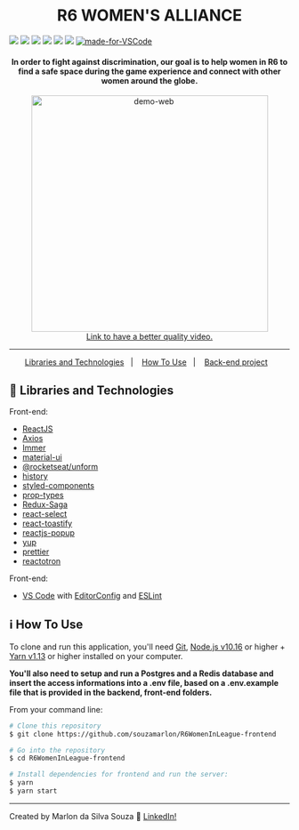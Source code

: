 <h1 align="center">
    R6 WOMEN'S ALLIANCE
</h1>

![](https://img.shields.io/github/package-json/v/souzamarlon/R6WomenInLeague-frontend.svg)
![](https://img.shields.io/github/last-commit/souzamarlon/R6WomenInLeague-frontend.svg?color=red)
![](https://img.shields.io/github/languages/top/souzamarlon/R6WomenInLeague-frontend.svg?color=yellow)
![](https://img.shields.io/github/languages/count/souzamarlon/R6WomenInLeague-frontend.svg?color=lightgrey)
![](https://img.shields.io/github/languages/code-size/souzamarlon/R6WomenInLeague-frontend.svg)
![](https://img.shields.io/github/repo-size/souzamarlon/R6WomenInLeague-frontend.svg?color=blueviolet)
[![made-for-VSCode](https://img.shields.io/badge/Made%20for-VSCode-1f425f.svg)](https://code.visualstudio.com/)

<h4 align="center">
In order to fight against discrimination, our goal is to help women in R6 to find a safe space during the game experience and connect with other women around the globe.
</h4>

<div align="center">
  <img src="https://user-images.githubusercontent.com/42625569/82250038-2875ca00-9921-11ea-98aa-25db1c5454b3.gif" alt="demo-web" height="425">
</div>
<div align="center">
    <a href="https://youtu.be/peV1IiaPtPE">Link to have a better quality video.</a>
</div>
<hr>
<p align="center">
  <a href="#rocket-Libraries and Technologies">Libraries and Technologies</a>&nbsp;&nbsp;&nbsp;|&nbsp;&nbsp;&nbsp;
  <a href="#information_source-how-to-use">How To Use</a>&nbsp;&nbsp;&nbsp|&nbsp;&nbsp;&nbsp;
  <a href="https://github.com/souzamarlon/R6WomenInLeague-backend">Back-end project</a>&nbsp;&nbsp;&nbsp;
</p>

## :rocket: Libraries and Technologies

Front-end:
- [ReactJS](https://reactjs.org/)
- [Axios](https://github.com/axios/axios)
- [Immer](https://github.com/immerjs/immer)
- [material-ui](https://github.com/mui-org/material-ui)
- [@rocketseat/unform](https://github.com/Rocketseat/unform)
- [history](https://github.com/ReactTraining/history)
- [styled-components](https://www.styled-components.com/)
- [prop-types](https://github.com/facebook/prop-types)
- [Redux-Saga](https://redux-saga.js.org/)
- [react-select](https://github.com/JedWatson/react-select)
- [react-toastify](https://github.com/fkhadra/react-toastify)
- [reactjs-popup](https://github.com/yjose/reactjs-popup)
- [yup](https://github.com/jquense/yup)
- [prettier](https://prettier.io/)
- [reactotron](https://github.com/infinitered/reactotron)

Front-end:
- [VS Code][vc] with [EditorConfig][vceditconfig] and [ESLint][vceslint]

## :information_source: How To Use

To clone and run this application, you'll need [Git](https://git-scm.com), [Node.js v10.16][nodejs] or higher + [Yarn v1.13][yarn] or higher installed on your computer.

<b>You'll also need to setup and run a Postgres and a Redis database and insert the access informations into a .env file, based on a .env.example file that is provided in the backend, front-end folders.</b>

From your command line:

```bash
# Clone this repository
$ git clone https://github.com/souzamarlon/R6WomenInLeague-frontend

# Go into the repository
$ cd R6WomenInLeague-frontend

# Install dependencies for frontend and run the server:
$ yarn
$ yarn start

```
---
Created by Marlon da Silva Souza :wave: [LinkedIn!](https://www.linkedin.com/in/marlonssouza/)

[nodejs]: https://nodejs.org/
[yarn]: https://yarnpkg.com/
[vc]: https://code.visualstudio.com/
[vceditconfig]: https://marketplace.visualstudio.com/items?itemName=EditorConfig.EditorConfig
[vceslint]: https://marketplace.visualstudio.com/items?itemName=dbaeumer.vscode-eslint

